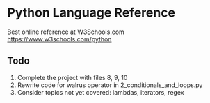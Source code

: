 # Python Language Reference

Best online reference at W3Schools.com  https://www.w3schools.com/python


## Todo
1. Complete the project with files 8, 9, 10
2. Rewrite code for walrus operator in 2_conditionals_and_loops.py
3. Consider topics not yet covered: lambdas, iterators, regex



